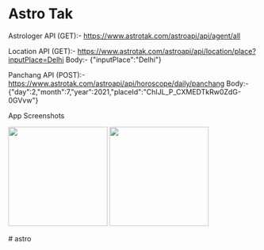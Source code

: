 # Astro Tak

Astrologer API (GET):- https://www.astrotak.com/astroapi/api/agent/all

Location API (GET):- https://www.astrotak.com/astroapi/api/location/place?inputPlace=Delhi
Body:- {"inputPlace":"Delhi"}

Panchang API (POST):- https://www.astrotak.com/astroapi/api/horoscope/daily/panchang
Body:- {"day":2,"month":7,"year":2021,"placeId":"ChIJL_P_CXMEDTkRw0ZdG-0GVvw"}

App Screenshots

<img width="200" src="https://user-images.githubusercontent.com/32421196/147220062-312e6070-e43f-4560-a168-32900a7a8adb.png"> <img width="200" src="https://user-images.githubusercontent.com/32421196/147220076-67c07333-7922-4f2c-aa60-75c0b0fcd346.png">


#   a s t r o  
 